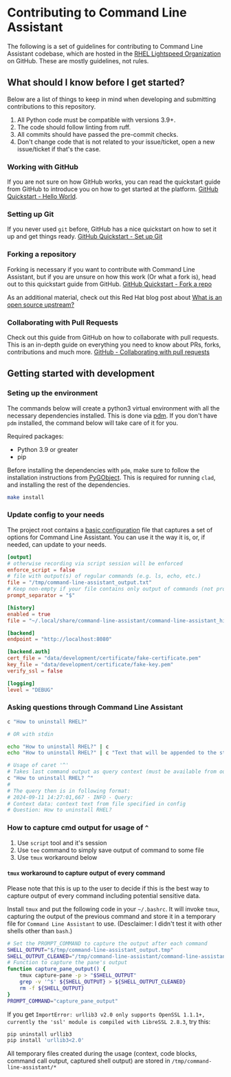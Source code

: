 # Contributing to Command Line Assistant

The following is a set of guidelines for contributing to Command Line Assistant
codebase, which are hosted in the [RHEL Lightspeed
Organization](https://github.com/rhel-lightspeed) on GitHub. These are mostly
guidelines, not rules.

## What should I know before I get started?

Below are a list of things to keep in mind when developing and submitting
contributions to this repository.

1. All Python code must be compatible with versions 3.9+.
2. The code should follow linting from ruff.
3. All commits should have passed the pre-commit checks.
4. Don't change code that is not related to your issue/ticket, open a new
   issue/ticket if that's the case.

### Working with GitHub

If you are not sure on how GitHub works, you can read the quickstart guide from
GitHub to introduce you on how to get started at the platform. [GitHub
Quickstart - Hello
World](https://docs.github.com/en/get-started/quickstart/hello-world).

### Setting up Git

If you never used `git` before, GitHub has a nice quickstart on how to set it
up and get things ready. [GitHub Quickstart - Set up
Git](https://docs.github.com/en/get-started/quickstart/set-up-git)

### Forking a repository

Forking is necessary if you want to contribute with Command Line Assistant, but
if you are unsure on how this work (Or what a fork is), head out to this
quickstart guide from GitHub. [GitHub Quickstart - Fork a
repo](https://docs.github.com/en/get-started/quickstart/fork-a-repo)

As an additional material, check out this Red Hat blog post about [What is an
open source
upstream?](https://www.redhat.com/en/blog/what-open-source-upstream)

### Collaborating with Pull Requests

Check out this guide from GitHub on how to collaborate with pull requests. This
is an in-depth guide on everything you need to know about PRs, forks,
contributions and much more. [GitHub - Collaborating with pull
requests](https://docs.github.com/en/pull-requests/collaborating-with-pull-requests)

## Getting started with development

### Seting up the environment

The commands below will create a python3 virtual environment with all the
necessary dependencies installed. This is done via
[pdm](https://pdm-project.org/en/latest/). If you don't have `pdm` installed,
the command below will take care of it for you.

Required packages:
- Python 3.9 or greater
- pip

Before installing the dependencies with `pdm`, make sure to follow the
installation instructions from
[PyGObject](https://pygobject.gnome.org/getting_started.html#fedora-logo-fedora).
This is required for running `clad`, and installing the rest of the
dependencies.

```sh
make install
```

### Update config to your needs

The project root contains a [basic configuration](./config.toml) file that
captures a set of options for Command Line Assistant. You can use it the way it
is, or, if needed, can update to your needs.

```toml
[output]
# otherwise recording via script session will be enforced
enforce_script = false
# file with output(s) of regular commands (e.g. ls, echo, etc.)
file = "/tmp/command-line-assistant_output.txt"
# Keep non-empty if your file contains only output of commands (not prompt itself)
prompt_separator = "$"

[history]
enabled = true
file = "~/.local/share/command-line-assistant/command-line-assistant_history.json"

[backend]
endpoint = "http://localhost:8080"

[backend.auth]
cert_file = "data/development/certificate/fake-certificate.pem"
key_file = "data/development/certificate/fake-key.pem"
verify_ssl = false

[logging]
level = "DEBUG"
```

### Asking questions through Command Line Assistant

```sh
c "How to uninstall RHEL?"

# OR with stdin

echo "How to uninstall RHEL?" | c
echo "How to uninstall RHEL?" | c "Text that will be appended to the stdin"

# Usage of caret '^'
# Takes last command output as query context (must be available from output_file value in config)
c "How to uninstall RHEL? ^"
#
# The query then is in following format:
# 2024-09-11 14:27:01,667 - INFO - Query:
# Context data: context text from file specified in config
# Question: How to uninstall RHEL?
```

### How to capture cmd output for usage of `^`

1. Use `script` tool and it's session
2. Use `tee` command to simply save output of command to some file
3. Use `tmux` workaround below

#### `tmux` workaround to capture output of every command

Please note that this is up to the user to decide if this is the best way to capture output of every command including
potential sensitive data.

Install `tmux` and put the following code in your `~/.bashrc`. It will invoke `tmux`, capturing the output of the
previous command and store it in a temporary file for `Command Line Assistant` to use. (Desclaimer: I didn't test it with other shells
other than `bash`.)

``` bash
# Set the PROMPT_COMMAND to capture the output after each command
SHELL_OUTPUT="$/tmp/command-line-assistant_output.tmp"
SHELL_OUTPUT_CLEANED="/tmp/command-line-assistant/command-line-assistant_output_cleaned.tmp"
# Function to capture the pane's output
function capture_pane_output() {
    tmux capture-pane -p > "$SHELL_OUTPUT"
    grep -v '^$' ${SHELL_OUTPUT} > ${SHELL_OUTPUT_CLEANED}
    rm -f ${SHELL_OUTPUT}
}
PROMPT_COMMAND="capture_pane_output"
```

If you get `ImportError: urllib3 v2.0 only supports OpenSSL 1.1.1+, currently the 'ssl' module is compiled with LibreSSL
2.8.3`, try this:

```sh
pip uninstall urllib3
pip install 'urllib3<2.0'
```

All temporary files created during the usage (context, code blocks, command call output, captured shell output) are
stored in `/tmp/command-line-assistant/*`
